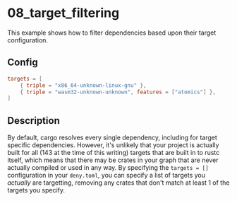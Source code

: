 # 08_target_filtering

This example shows how to filter dependencies based upon their target configuration.

## Config

```toml
targets = [
    { triple = "x86_64-unknown-linux-gnu" },
    { triple = "wasm32-unknown-unknown", features = ["atomics"] },
]
```

## Description

By default, cargo resolves every single dependency, including for target specific dependencies. However, it's unlikely that your project is actually built for all (143 at the time of this writing) targets that are built in to rustc itself, which means that there may be crates in your graph that are never actually compiled or used in any way. By specifying the `targets = []` configuration in your `deny.toml`, you can specify a list of targets you _actually_ are targetting, removing any crates that don't match at least 1 of the targets you specify.
